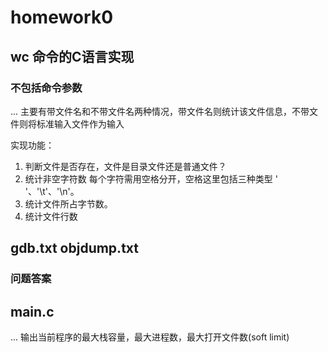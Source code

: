 # homework0 
## wc 命令的C语言实现
### 不包括命令参数
... 主要有带文件名和不带文件名两种情况，带文件名则统计该文件信息，不带文件则将标准输入文件作为输入

实现功能：
1. 判断文件是否存在，文件是目录文件还是普通文件？
2. 统计非空字符数 每个字符需用空格分开，空格这里包括三种类型 ' '、'\t'、'\n'。
3. 统计文件所占字节数。
4. 统计文件行数


## gdb.txt objdump.txt
### 问题答案


## main.c 
... 输出当前程序的最大栈容量，最大进程数，最大打开文件数(soft limit)
